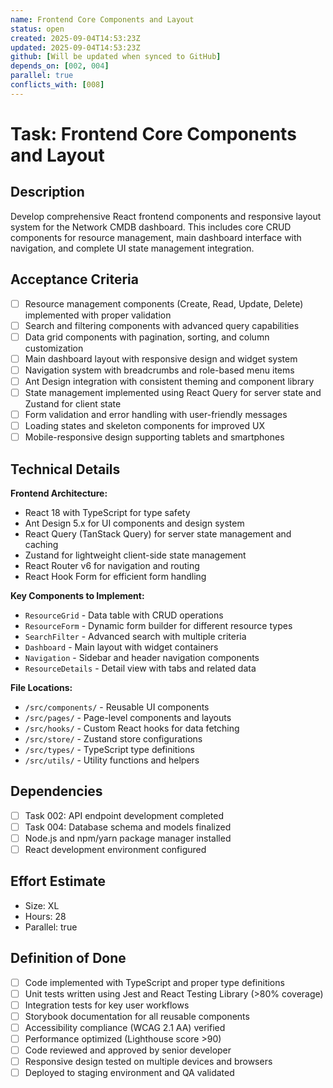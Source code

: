 ```yaml
---
name: Frontend Core Components and Layout
status: open
created: 2025-09-04T14:53:23Z
updated: 2025-09-04T14:53:23Z
github: [Will be updated when synced to GitHub]
depends_on: [002, 004]
parallel: true
conflicts_with: [008]
---
```


# Task: Frontend Core Components and Layout

## Description
Develop comprehensive React frontend components and responsive layout system for the Network CMDB dashboard. This includes core CRUD components for resource management, main dashboard interface with navigation, and complete UI state management integration.

## Acceptance Criteria
- [ ] Resource management components (Create, Read, Update, Delete) implemented with proper validation
- [ ] Search and filtering components with advanced query capabilities
- [ ] Data grid components with pagination, sorting, and column customization
- [ ] Main dashboard layout with responsive design and widget system
- [ ] Navigation system with breadcrumbs and role-based menu items
- [ ] Ant Design integration with consistent theming and component library
- [ ] State management implemented using React Query for server state and Zustand for client state
- [ ] Form validation and error handling with user-friendly messages
- [ ] Loading states and skeleton components for improved UX
- [ ] Mobile-responsive design supporting tablets and smartphones

## Technical Details
**Frontend Architecture:**
- React 18 with TypeScript for type safety
- Ant Design 5.x for UI components and design system
- React Query (TanStack Query) for server state management and caching
- Zustand for lightweight client-side state management
- React Router v6 for navigation and routing
- React Hook Form for efficient form handling

**Key Components to Implement:**
- `ResourceGrid` - Data table with CRUD operations
- `ResourceForm` - Dynamic form builder for different resource types
- `SearchFilter` - Advanced search with multiple criteria
- `Dashboard` - Main layout with widget containers
- `Navigation` - Sidebar and header navigation components
- `ResourceDetails` - Detail view with tabs and related data

**File Locations:**
- `/src/components/` - Reusable UI components
- `/src/pages/` - Page-level components and layouts
- `/src/hooks/` - Custom React hooks for data fetching
- `/src/store/` - Zustand store configurations
- `/src/types/` - TypeScript type definitions
- `/src/utils/` - Utility functions and helpers

## Dependencies
- [ ] Task 002: API endpoint development completed
- [ ] Task 004: Database schema and models finalized
- [ ] Node.js and npm/yarn package manager installed
- [ ] React development environment configured

## Effort Estimate
- Size: XL
- Hours: 28
- Parallel: true

## Definition of Done
- [ ] Code implemented with TypeScript and proper type definitions
- [ ] Unit tests written using Jest and React Testing Library (>80% coverage)
- [ ] Integration tests for key user workflows
- [ ] Storybook documentation for all reusable components
- [ ] Accessibility compliance (WCAG 2.1 AA) verified
- [ ] Performance optimized (Lighthouse score >90)
- [ ] Code reviewed and approved by senior developer
- [ ] Responsive design tested on multiple devices and browsers
- [ ] Deployed to staging environment and QA validated